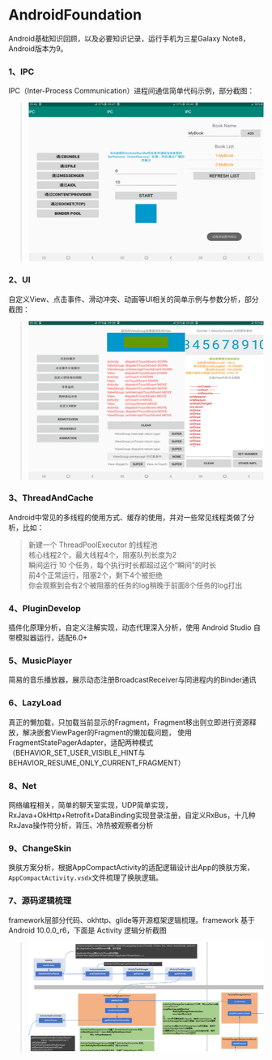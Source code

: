 # AndroidFoundation
Android基础知识回顾，以及必要知识记录，运行手机为三星Galaxy Note8，Android版本为9。
### 1、IPC
IPC（Inter-Process Communication）进程间通信简单代码示例，部分截图：
> <img src="/0-Picture/IPC.jpg" alt="部分截图" width="500" height="313" align="center" />

### 2、UI
自定义View、点击事件、滑动冲突、动画等UI相关的简单示例与参数分析，部分截图：
> <img src="/0-Picture/UI.jpg" alt="部分截图" width="500" height="313" align="center" />

### 3、ThreadAndCache
Android中常见的多线程的使用方式、缓存的使用，并对一些常见线程类做了分析，比如：
> 新建一个 ThreadPoolExecutor 的线程池\
> 核心线程2个，最大线程4个，阻塞队列长度为2\
> 瞬间运行 10 个任务，每个执行时长都超过这个“瞬间”的时长\
> 前4个正常运行，阻塞2个，剩下4个被拒绝\
> 你会观察到会有2个被阻塞的任务的log稍晚于前面8个任务的log打出

### 4、PluginDevelop
插件化原理分析，自定义注解实现，动态代理深入分析，使用 Android Studio 自带模拟器运行，适配6.0+

### 5、MusicPlayer
简易的音乐播放器，展示动态注册BroadcastReceiver与同进程内的Binder通讯

### 6、LazyLoad
真正的懒加载，只加载当前显示的Fragment，Fragment移出则立即进行资源释放，解决嵌套ViewPager的Fragment的懒加载问题，
使用FragmentStatePagerAdapter，适配两种模式（BEHAVIOR_SET_USER_VISIBLE_HINT与BEHAVIOR_RESUME_ONLY_CURRENT_FRAGMENT）

### 8、Net
网络编程相关，简单的聊天室实现，UDP简单实现，RxJava+OkHttp+Retrofit+DataBinding实现登录注册，自定义RxBus，十几种RxJava操作符分析，背压、冷热被观察者分析

### 9、ChangeSkin
换肤方案分析，根据AppCompactActivity的适配逻辑设计出App的换肤方案，`AppCompactActivity.vsdx`文件梳理了换肤逻辑。

### 7、源码逻辑梳理
framework层部分代码、okhttp、glide等开源框架逻辑梳理。framework 基于Android 10.0.0_r6，下面是 Activity 逻辑分析截图
> ![UI](/0-Picture/Activity.png "Activity逻辑梳理截图")
